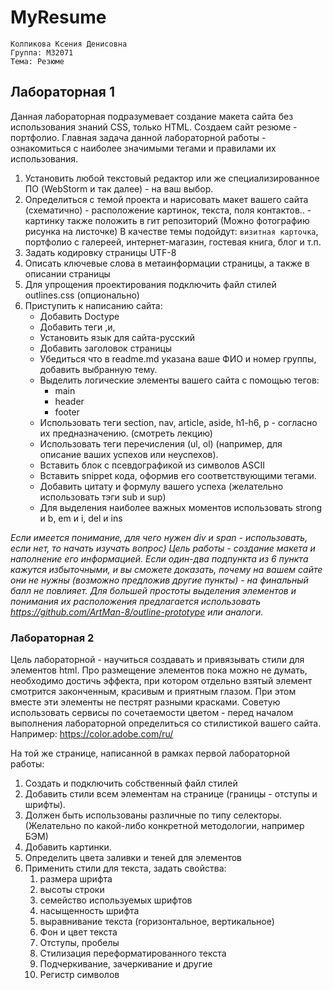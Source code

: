 # MyResume
    Колпикова Ксения Денисовна
    Группа: M32071
    Тема: Резюме
## Лабораторная 1
Данная лабораторная подразумевает создание макета сайта без использования знаний CSS, только HTML. Создаем сайт резюме - портфолио. Главная задача данной лабораторной работы - ознакомиться с наиболее значимыми тегами и правилами их использования.
1. Установить любой текстовый редактор или же специализированное ПО (WebStorm и так далее) - на ваш выбор.
2. Определиться с темой проекта и нарисовать макет вашего сайта (схематично) - расположение картинок, текста, поля контактов.. - картинку также положить в гит репозиторий (Можно фотографию рисунка на листочке)
   В качестве темы подойдут: `визитная карточка`, портфолио с галереей, интернет-магазин, гостевая книга, блог и т.п.
3. Задать кодировку страницы  UTF-8
4. Описать ключевые слова в метаинформации страницы, а также в описании страницы
5. Для упрощения проектирования подключить файл стилей outlines.css (опционально)
6. Приступить к написанию сайта:
    + Добавить Doctype
    + Добавить теги <html>,<head>и<body>,
    + Установить язык для сайта-русский
    + Добавить заголовок страницы
    + Убедиться что в readme.md указана ваше ФИО и номер группы, добавить выбранную тему.
    + Выделить логические элементы вашего сайта с помощью  тегов:
        * main
        * header
        * footer
    + Использовать теги section, nav, article, aside, h1-h6, p - согласно их предназначению. (смотреть лекцию)
    + Использовать теги перечисления (ul, ol) (например, для описание ваших успехов или неуспехов).
    + Вставить блок с псевдографикой из символов ASCII
    + Вставить snippet кода, оформив его соответствующими тегами.
    + Добавить цитату и формулу вашего успеха (желательно использовать тэги sub и sup)
    + Для выделения наиболее важных моментов использовать strong и b, em и i, del и ins

_Если имеется понимание, для чего нужен div и span - использовать, если нет, то начать изучать вопрос)
Цель работы - создание макета и наполнение его информацией. Если один-два подпункта из 6 пункта кажутся избыточными, и вы сможете доказать, почему на вашем сайте они не нужны (возможно предложив другие пункты) - на финальный балл не повлияет.
Для большей простоты выделения элементов и понимания их расположения предлагается использовать https://github.com/ArtMan-8/outline-prototype или аналоги._

### Лабораторная 2
Цель лабораторной - научиться создавать и привязывать стили для элементов html. Про размещение элементов пока можно не думать, необходимо достичь эффекта, при котором отдельно взятый элемент смотрится законченным, красивым и приятным глазом. При этом вместе эти элементы не пестрят разными красками. Советую использовать сервисы по сочетаемости цветом - перед началом выполнения лабораторной определиться со стилистикой вашего сайта.
Например: https://color.adobe.com/ru/

На той же странице, написанной в рамках первой лабораторной работы:
1. Создать и подключить собственный файл стилей
2. Добавить стили всем элементам на странице (границы - отступы и шрифты).
3. Должен быть использованы различные по типу селекторы. (Желательно по какой-либо конкретной методологии, например БЭМ)
4. Добавить картинки.
5. Определить цвета заливки и теней для элементов
6. Применить стили для текста, задать свойства:
   1. размера шрифта
   2. высоты строки
   3. семейство используемых шрифтов
   4. насыщенность шрифта
   5. выравнивание текста (горизонтальное, вертикальное)
   6. Фон и цвет текста
   7. Отступы, пробелы
   8. Стилизация  переформатированного текста
   9. Подчеркивание, зачеркивание и  другие
   10. Регистр символов